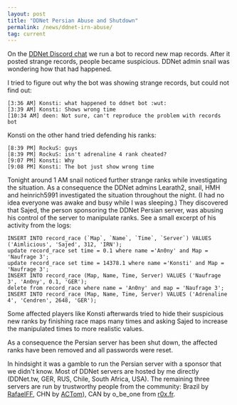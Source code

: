 ```yaml
---
layout: post
title: "DDNet Persian Abuse and Shutdown"
permalink: /news/ddnet-irn-abuse/
tag: current
---
```


On the [DDNet Discord chat](https://ddnet.tw/discord) we run a bot to record new map records. After it posted strange records, people became suspicious. DDNet admin snail was wondering how that had happened.

I tried to figure out why the bot was showing strange records, but could not find out:

    [3:36 AM] Konsti: what happened to ddnet bot :wut:
    [3:39 AM] Konsti: Shows wrong time
    [10:34 AM] deen: Not sure, can't reproduce the problem with records bot

Konsti on the other hand tried defending his ranks:

    [8:39 PM] RockuS: guys
    [8:39 PM] RockuS: isn't adrenaline 4 rank cheated?
    [9:07 PM] Konsti: Why
    [9:08 PM] Konsti: The bot just show wrong time

Tonight around 1 AM snail noticed further strange ranks while investigating the situation. As a consequence the DDNet admins Learath2, snail, HMH and heinrich5991 investigated the situation throughout the night. (I had no idea everyone was awake and busy while I was sleeping.) They discovered that Sajed, the person sponsoring the DDNet Persian server, was abusing his control of the server to manipulate ranks. See a small excerpt of his activity from the logs:

    INSERT INTO record_race (`Map`, `Name`, `Time`, `Server`) VALUES ('Aimlicious', 'Sajed', 312, 'IRN');
    update record_race set time = 0.1 where name ='An0ny' and Map = 'Naufrage 3';
    update record_race set time = 14378.1 where name ='Konsti' and Map = 'Naufrage 3';
    INSERT INTO record_race (Map, Name, Time, Server) VALUES ('Naufrage 3', 'An0ny', 0.1, 'GER');
    delete from record_race where name = 'An0ny' and map = 'Naufrage 3';
    INSERT INTO record_race (Map, Name, Time, Server) VALUES ('Adrenaline 4', 'Cendren', 2648, 'GER');

Some affected players like Konsti afterwards tried to hide their suspicious new ranks by finishing race maps many times and asking Sajed to increase the manipulated times to more realistic values.

As a consequence the Persian server has been shut down, the affected ranks have been removed and all passwords were reset.

In hindsight it was a gamble to run the Persian server with a sponsor that we didn't know. Most of DDNet servers are hosted by me directly (DDNet.tw, GER, RUS, Chile, South Africa, USA). The remaining three servers are run by trustworthy people from the community: Brazil by [RafaelFF](https://github.com/rffontenelle), CHN by [ACTom](https://github.com/ACTom)), CAN by o\_be\_one from [r0x.fr](https://r0x.fr/).
